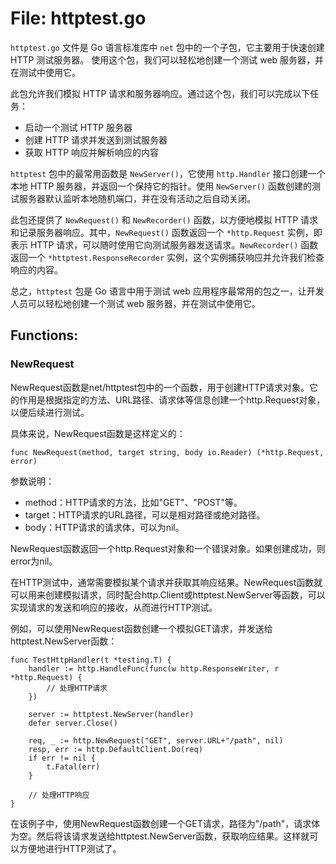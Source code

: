 # File: httptest.go

`httptest.go` 文件是 Go 语言标准库中 `net` 包中的一个子包，它主要用于快速创建 HTTP 测试服务器。 使用这个包，我们可以轻松地创建一个测试 web 服务器，并在测试中使用它。 

此包允许我们模拟 HTTP 请求和服务器响应。通过这个包，我们可以完成以下任务：

- 启动一个测试 HTTP 服务器
- 创建 HTTP 请求并发送到测试服务器
- 获取 HTTP 响应并解析响应的内容

`httptest` 包中的最常用函数是 `NewServer()`，它使用 `http.Handler` 接口创建一个本地 HTTP 服务器，并返回一个保持它的指针。使用 `NewServer()` 函数创建的测试服务器默认监听本地随机端口，并在没有活动之后自动关闭。

此包还提供了 `NewRequest()` 和 `NewRecorder()` 函数，以方便地模拟 HTTP 请求和记录服务器响应。其中，`NewRequest()` 函数返回一个 `*http.Request` 实例，即表示 HTTP 请求，可以随时使用它向测试服务器发送请求。`NewRecorder()` 函数返回一个 `*httptest.ResponseRecorder` 实例，这个实例捕获响应并允许我们检查响应的内容。 

总之，`httptest` 包是 Go 语言中用于测试 web 应用程序最常用的包之一，让开发人员可以轻松地创建一个测试 web 服务器，并在测试中使用它。

## Functions:

### NewRequest

NewRequest函数是net/httptest包中的一个函数，用于创建HTTP请求对象。它的作用是根据指定的方法、URL路径、请求体等信息创建一个http.Request对象，以便后续进行测试。

具体来说，NewRequest函数是这样定义的：

```
func NewRequest(method, target string, body io.Reader) (*http.Request, error)
```

参数说明：
- method：HTTP请求的方法，比如"GET"、"POST"等。
- target：HTTP请求的URL路径，可以是相对路径或绝对路径。
- body：HTTP请求的请求体，可以为nil。

NewRequest函数返回一个http.Request对象和一个错误对象。如果创建成功，则error为nil。

在HTTP测试中，通常需要模拟某个请求并获取其响应结果。NewRequest函数就可以用来创建模拟请求，同时配合http.Client或httptest.NewServer等函数，可以实现请求的发送和响应的接收，从而进行HTTP测试。

例如，可以使用NewRequest函数创建一个模拟GET请求，并发送给httptest.NewServer函数：

```
func TestHttpHandler(t *testing.T) {
    handler := http.HandleFunc(func(w http.ResponseWriter, r *http.Request) {
        // 处理HTTP请求
    })

    server := httptest.NewServer(handler)
    defer server.Close()

    req, _ := http.NewRequest("GET", server.URL+"/path", nil)
    resp, err := http.DefaultClient.Do(req)
    if err != nil {
        t.Fatal(err)
    }

    // 处理HTTP响应
}
```

在该例子中，使用NewRequest函数创建一个GET请求，路径为"/path"，请求体为空。然后将该请求发送给httptest.NewServer函数，获取响应结果。这样就可以方便地进行HTTP测试了。



